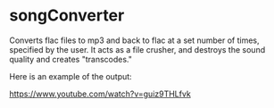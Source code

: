 # songConverter
Converts flac files to mp3 and back to flac at a set number of times, specified by the user. It acts as a file crusher, and destroys the sound quality and creates "transcodes." 

Here is an example of the output:

https://www.youtube.com/watch?v=guiz9THLfvk
